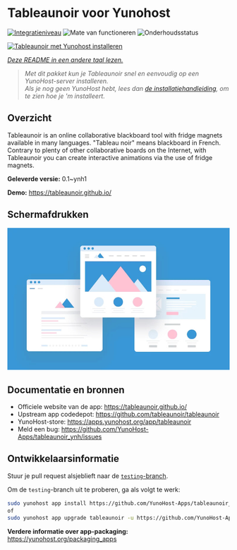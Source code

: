 <!--
NB: Deze README is automatisch gegenereerd door <https://github.com/YunoHost/apps/tree/master/tools/readme_generator>
Hij mag NIET handmatig aangepast worden.
-->

# Tableaunoir voor Yunohost

[![Integratieniveau](https://dash.yunohost.org/integration/tableaunoir.svg)](https://ci-apps.yunohost.org/ci/apps/tableaunoir/) ![Mate van functioneren](https://ci-apps.yunohost.org/ci/badges/tableaunoir.status.svg) ![Onderhoudsstatus](https://ci-apps.yunohost.org/ci/badges/tableaunoir.maintain.svg)

[![Tableaunoir met Yunohost installeren](https://install-app.yunohost.org/install-with-yunohost.svg)](https://install-app.yunohost.org/?app=tableaunoir)

*[Deze README in een andere taal lezen.](./ALL_README.md)*

> *Met dit pakket kun je Tableaunoir snel en eenvoudig op een YunoHost-server installeren.*  
> *Als je nog geen YunoHost hebt, lees dan [de installatiehandleiding](https://yunohost.org/install), om te zien hoe je 'm installeert.*

## Overzicht

Tableaunoir is an online collaborative blackboard tool with fridge magnets available in many languages. "Tableau noir" means blackboard in French. Contrary to plenty of other collaborative boards on the Internet, with Tableaunoir you can create interactive animations via the use of fridge magnets.

**Geleverde versie:** 0.1~ynh1

**Demo:** <https://tableaunoir.github.io/>

## Schermafdrukken

![Schermafdrukken van Tableaunoir](./doc/screenshots/example.jpg)

## Documentatie en bronnen

- Officiele website van de app: <https://tableaunoir.github.io/>
- Upstream app codedepot: <https://github.com/tableaunoir/tableaunoir>
- YunoHost-store: <https://apps.yunohost.org/app/tableaunoir>
- Meld een bug: <https://github.com/YunoHost-Apps/tableaunoir_ynh/issues>

## Ontwikkelaarsinformatie

Stuur je pull request alsjeblieft naar de [`testing`-branch](https://github.com/YunoHost-Apps/tableaunoir_ynh/tree/testing).

Om de `testing`-branch uit te proberen, ga als volgt te werk:

```bash
sudo yunohost app install https://github.com/YunoHost-Apps/tableaunoir_ynh/tree/testing --debug
of
sudo yunohost app upgrade tableaunoir -u https://github.com/YunoHost-Apps/tableaunoir_ynh/tree/testing --debug
```

**Verdere informatie over app-packaging:** <https://yunohost.org/packaging_apps>
